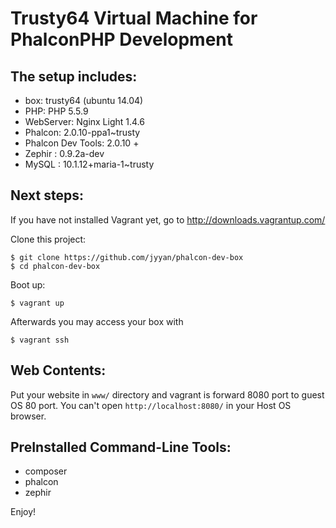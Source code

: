 Trusty64 Virtual Machine for PhalconPHP Development
==============================================================

The setup includes:
-------------------
* box:       trusty64 (ubuntu 14.04)
* PHP:       PHP 5.5.9
* WebServer: Nginx Light 1.4.6
* Phalcon: 2.0.10-ppa1~trusty
* Phalcon Dev Tools: 2.0.10 +
* Zephir : 0.9.2a-dev
* MySQL  : 10.1.12+maria-1~trusty

Next steps:
-----------
If you have not installed Vagrant yet, go to http://downloads.vagrantup.com/

Clone this project:

    $ git clone https://github.com/jyyan/phalcon-dev-box
    $ cd phalcon-dev-box

Boot up:

    $ vagrant up

Afterwards you may access your box with

    $ vagrant ssh

Web Contents:
-----------
Put your website in `www/` directory and vagrant is forward 8080 port to guest OS 80 port.
You can't open `http://localhost:8080/` in your Host OS browser.

PreInstalled Command-Line Tools:
-----------
* composer
* phalcon
* zephir


Enjoy!
